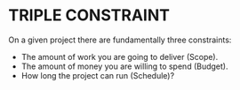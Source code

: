 # TRIPLE CONSTRAINT

On a given project there are fundamentally three constraints:
* The amount of work you are going to deliver (Scope).
* The amount of money you are willing to spend (Budget).
* How long the project can run (Schedule)?
